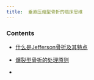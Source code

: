 ```yaml
---
title:  垂直压缩型骨折的临床思维
--- 
```


### Contents
- [什么是Jefferson骨折及其特点](/什么是Jefferson骨折及其特点)
- [爆裂型骨折的处理原则](/爆裂型骨折的处理原则)

- 
